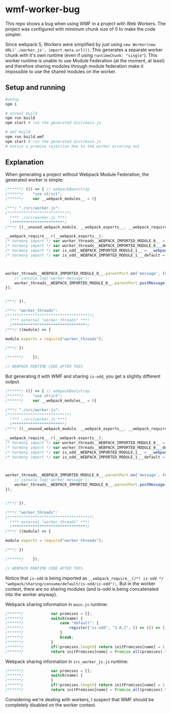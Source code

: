 # wmf-worker-bug


This repo shows a bug when using WMF in a project with Web Workers. The project was configured with minimum chunk size of 0 to make the code simpler.

Since webpack 5, Workers were simplified by just using `new Worker(new URL('./worker.js', import.meta.url)))`. This generates a separate worker chunk with it's own runtime (even if using `runtimeChunk: "single"`). This worker runtime is unable to use Module Federation (at the moment, at least) and therefore sharing modules through module federation make it impossible to use the shared modules on the worker.

## Setup and running

```bash
#setup
npm i

# normal build
npm run build
npm start # run the generated dist/main.js

# wmf build
npm run build.wmf
npm start # run the generated dist/main.js
# notice a promise rejection due to the worker erroring out
```

## Explanation

When generating a project without Webpack Module Federation, the generated worker is simple:


```js
/******/ (() => { // webpackBootstrap
/******/ 	"use strict";
/******/ 	var __webpack_modules__ = ({

/***/ "./src/worker.js":
/*!***********************!*\
  !*** ./src/worker.js ***!
  \***********************/
/***/ ((__unused_webpack_module, __webpack_exports__, __webpack_require__) => {

__webpack_require__.r(__webpack_exports__);
/* harmony import */ var worker_threads__WEBPACK_IMPORTED_MODULE_0__ = __webpack_require__(/*! worker_threads */ "worker_threads");
/* harmony import */ var worker_threads__WEBPACK_IMPORTED_MODULE_0___default = /*#__PURE__*/__webpack_require__.n(worker_threads__WEBPACK_IMPORTED_MODULE_0__);
/* harmony import */ var is_odd__WEBPACK_IMPORTED_MODULE_1__ = __webpack_require__(/*! is-odd */ "./node_modules/is-odd/index.js");
/* harmony import */ var is_odd__WEBPACK_IMPORTED_MODULE_1___default = /*#__PURE__*/__webpack_require__.n(is_odd__WEBPACK_IMPORTED_MODULE_1__);



worker_threads__WEBPACK_IMPORTED_MODULE_0__.parentPort.on('message', (v) => {
    // console.log('worker message');
    worker_threads__WEBPACK_IMPORTED_MODULE_0__.parentPort.postMessage(is_odd__WEBPACK_IMPORTED_MODULE_1___default()(v.isOdd));
});


/***/ }),

/***/ "worker_threads":
/*!*********************************!*\
  !*** external "worker_threads" ***!
  \*********************************/
/***/ ((module) => {

module.exports = require("worker_threads");

/***/ })

/******/ 	});

// WEBPACK RUNTIME CODE AFTER THIS
```


But generating it with WMF and sharing `is-odd`, you get a slightly different output.

```js
/******/ (() => { // webpackBootstrap
/******/ 	"use strict";
/******/ 	var __webpack_modules__ = ({

/***/ "./src/worker.js":
/*!***********************!*\
  !*** ./src/worker.js ***!
  \***********************/
/***/ ((__unused_webpack_module, __webpack_exports__, __webpack_require__) => {

__webpack_require__.r(__webpack_exports__);
/* harmony import */ var worker_threads__WEBPACK_IMPORTED_MODULE_0__ = __webpack_require__(/*! worker_threads */ "worker_threads");
/* harmony import */ var worker_threads__WEBPACK_IMPORTED_MODULE_0___default = /*#__PURE__*/__webpack_require__.n(worker_threads__WEBPACK_IMPORTED_MODULE_0__);
/* harmony import */ var is_odd__WEBPACK_IMPORTED_MODULE_1__ = __webpack_require__(/*! is-odd */ "webpack/sharing/consume/default/is-odd/is-odd");
/* harmony import */ var is_odd__WEBPACK_IMPORTED_MODULE_1___default = /*#__PURE__*/__webpack_require__.n(is_odd__WEBPACK_IMPORTED_MODULE_1__);



worker_threads__WEBPACK_IMPORTED_MODULE_0__.parentPort.on('message', (v) => {
    // console.log('worker message');
    worker_threads__WEBPACK_IMPORTED_MODULE_0__.parentPort.postMessage(is_odd__WEBPACK_IMPORTED_MODULE_1___default()(v.isOdd));
});


/***/ }),

/***/ "worker_threads":
/*!*********************************!*\
  !*** external "worker_threads" ***!
  \*********************************/
/***/ ((module) => {

module.exports = require("worker_threads");

/***/ })

/******/ 	});

// WEBPACK RUNTIME CODE AFTER THIS
```


Notice that `is-odd` is being imported as `__webpack_require__(/*! is-odd */ "webpack/sharing/consume/default/is-odd/is-odd");`. But in the worker context, there are no sharing modules (and is-odd is being concatenated into the worker anyway).


Webpack sharing information in `main.js` runtime:

```js
/******/ 			var promises = [];
/******/ 			switch(name) {
/******/ 				case "default": {
/******/ 					register("is-odd", "3.0.1", () => (() => (__webpack_require__(/*! ./node_modules/is-odd/index.js */ "./node_modules/is-odd/index.js"))), 1);
/******/ 				}
/******/ 				break;
/******/ 			}
/******/ 			if(!promises.length) return initPromises[name] = 1;
/******/ 			return initPromises[name] = Promise.all(promises).then(() => (initPromises[name] = 1));
```

Webpack sharing information in `src_worker_js.js` runtime:

```js
/******/ 			var promises = [];
/******/ 			switch(name) {
/******/ 			}
/******/ 			if(!promises.length) return initPromises[name] = 1;
/******/ 			return initPromises[name] = Promise.all(promises).then(() => (initPromises[name] = 1));
```

Considering we're dealing with workers, I suspect that WMF should be completely disabled on the worker context.



